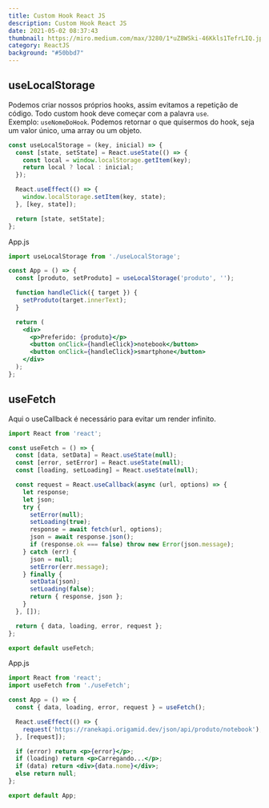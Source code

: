 ```yaml
---
title: Custom Hook React JS
description: Custom Hook React JS
date: 2021-05-02 08:37:43
thumbnail: https://miro.medium.com/max/3280/1*uZ8WSki-46Kkls1TefrLIQ.jpeg
category: ReactJS
background: "#50bbd7"
---
```

## useLocalStorage

Podemos criar nossos próprios hooks, assim evitamos a repetição de código. Todo custom hook deve começar com a palavra `use`. Exemplo: `useNomeDoHook`. Podemos retornar o que quisermos do hook, seja um valor único, uma array ou um objeto.

```jsx
const useLocalStorage = (key, inicial) => {
  const [state, setState] = React.useState(() => {
    const local = window.localStorage.getItem(key);
    return local ? local : inicial;
  });

  React.useEffect(() => {
    window.localStorage.setItem(key, state);
  }, [key, state]);

  return [state, setState];
};

```

App.js

```jsx
import useLocalStorage from './useLocalStorage';

const App = () => {
  const [produto, setProduto] = useLocalStorage('produto', '');

  function handleClick({ target }) {
    setProduto(target.innerText);
  }

  return (
    <div>
      <p>Preferido: {produto}</p>
      <button onClick={handleClick}>notebook</button>
      <button onClick={handleClick}>smartphone</button>
    </div>
  );
};

```

## useFetch

Aqui o useCallback é necessário para evitar um render infinito.

```jsx
import React from 'react';

const useFetch = () => {
  const [data, setData] = React.useState(null);
  const [error, setError] = React.useState(null);
  const [loading, setLoading] = React.useState(null);

  const request = React.useCallback(async (url, options) => {
    let response;
    let json;
    try {
      setError(null);
      setLoading(true);
      response = await fetch(url, options);
      json = await response.json();
      if (response.ok === false) throw new Error(json.message);
    } catch (err) {
      json = null;
      setError(err.message);
    } finally {
      setData(json);
      setLoading(false);
      return { response, json };
    }
  }, []);

  return { data, loading, error, request };
};

export default useFetch;

```

App.js

```jsx
import React from 'react';
import useFetch from './useFetch';

const App = () => {
  const { data, loading, error, request } = useFetch();

  React.useEffect(() => {
    request('https://ranekapi.origamid.dev/json/api/produto/notebook');
  }, [request]);

  if (error) return <p>{error}</p>;
  if (loading) return <p>Carregando...</p>;
  if (data) return <div>{data.nome}</div>;
  else return null;
};

export default App;

```